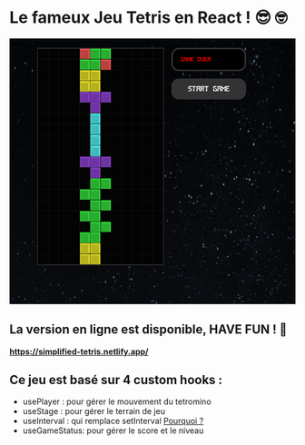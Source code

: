 # **Le fameux Jeu Tetris en React !** :sunglasses: :nerd_face:

![Getting Started](./src/img/Screenshot.png)   

## **La version en ligne est disponible, HAVE FUN !** :star_struck:

**https://simplified-tetris.netlify.app/**

## **Ce jeu est basé sur 4 custom hooks :**

   * usePlayer : pour gérer le mouvement du tetromino
   * useStage : pour gérer le terrain de jeu
   * useInterval : qui remplace setInterval [Pourquoi ?](https://overreacted.io/making-setinterval-declarative-with-react-hooks)
   * useGameStatus: pour gérer le score et le niveau


##

